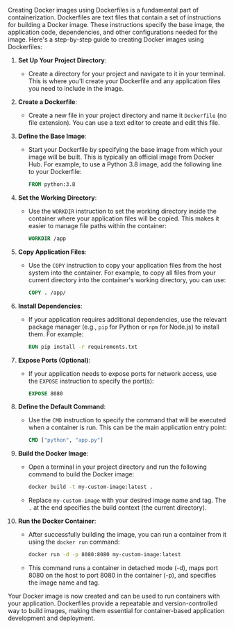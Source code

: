 Creating Docker images using Dockerfiles is a fundamental part of containerization. Dockerfiles are text files that contain a set of instructions for building a Docker image. These instructions specify the base image, the application code, dependencies, and other configurations needed for the image. Here's a step-by-step guide to creating Docker images using Dockerfiles:

1. **Set Up Your Project Directory**:
   - Create a directory for your project and navigate to it in your terminal. This is where you'll create your Dockerfile and any application files you need to include in the image.

2. **Create a Dockerfile**:
   - Create a new file in your project directory and name it `Dockerfile` (no file extension). You can use a text editor to create and edit this file.

3. **Define the Base Image**:
   - Start your Dockerfile by specifying the base image from which your image will be built. This is typically an official image from Docker Hub. For example, to use a Python 3.8 image, add the following line to your Dockerfile:
     ```Dockerfile
     FROM python:3.8
     ```

4. **Set the Working Directory**:
   - Use the `WORKDIR` instruction to set the working directory inside the container where your application files will be copied. This makes it easier to manage file paths within the container:
     ```Dockerfile
     WORKDIR /app
     ```

5. **Copy Application Files**:
   - Use the `COPY` instruction to copy your application files from the host system into the container. For example, to copy all files from your current directory into the container's working directory, you can use:
     ```Dockerfile
     COPY . /app/
     ```

6. **Install Dependencies**:
   - If your application requires additional dependencies, use the relevant package manager (e.g., `pip` for Python or `npm` for Node.js) to install them. For example:
     ```Dockerfile
     RUN pip install -r requirements.txt
     ```

7. **Expose Ports (Optional)**:
   - If your application needs to expose ports for network access, use the `EXPOSE` instruction to specify the port(s):
     ```Dockerfile
     EXPOSE 8080
     ```

8. **Define the Default Command**:
   - Use the `CMD` instruction to specify the command that will be executed when a container is run. This can be the main application entry point:
     ```Dockerfile
     CMD ["python", "app.py"]
     ```

9. **Build the Docker Image**:
   - Open a terminal in your project directory and run the following command to build the Docker image:
     ```bash
     docker build -t my-custom-image:latest .
     ```
   - Replace `my-custom-image` with your desired image name and tag. The `.` at the end specifies the build context (the current directory).

10. **Run the Docker Container**:
    - After successfully building the image, you can run a container from it using the `docker run` command:
      ```bash
      docker run -d -p 8080:8080 my-custom-image:latest
      ```
    - This command runs a container in detached mode (-d), maps port 8080 on the host to port 8080 in the container (-p), and specifies the image name and tag.

Your Docker image is now created and can be used to run containers with your application. Dockerfiles provide a repeatable and version-controlled way to build images, making them essential for container-based application development and deployment.